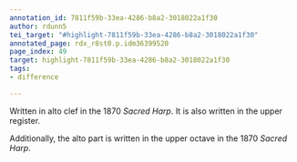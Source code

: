 ```yaml
---
annotation_id: 7811f59b-33ea-4286-b8a2-3018022a1f30
author: rdunn5
tei_target: "#highlight-7811f59b-33ea-4286-b8a2-3018022a1f30"
annotated_page: rdx_r8st0.p.idm36399520
page_index: 49
target: highlight-7811f59b-33ea-4286-b8a2-3018022a1f30
tags:
- difference

---
```

Written in alto clef in the 1870 *Sacred Harp*.  It is also written in the upper register.

Additionally, the alto part is written in the upper octave in the 1870 *Sacred Harp*.